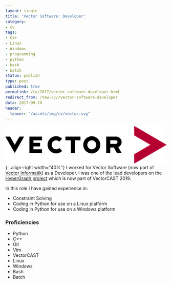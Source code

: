 ```yaml
---
layout: single
title: 'Vector Software: Developer'
category:
- cv
tags:
- C++
- Linux
- Windows
- programming
- python
- bash
- batch
status: publish
type: post
published: true
permalink: /cv/2017/vector-software-developer.html
redirect_from: /taw-cv//vector-software-developer
data: 2017-09-18
header:
  teaser: "/assets/img/cv/vector.svg"
---
```

![Vector Logo](/assets/img/cv/vector.svg){: .align-right width="40%"}
I worked for Vector Software (now part of <a target="_blank" href="https://vector.com/">Vector Informatik</a>) as a Developer. I was one of the lead developers on the <a href="https://youtu.be/4b1eLocU33s">HyperGraph project</a> which is now part of VectorCAST 2019.

<p>In this role I have gained experience in:</p>
<ul>
  <li>Constraint Solving</li>
  <li>Coding in Python for use on a Linux platform</li>
  <li>Coding in Python for use on a Windows platform</li>
</ul>
<h3>Proficiencies</h3>
<ul>
  <li>Python</li>
  <li>C++</li>
  <li>Git</li>
  <li>Vim</li>
  <li>VectorCAST</li>
  <li>Linux</li>
  <li>Windows</li>
  <li>Bash</li>
  <li>Batch</li>
</ul>